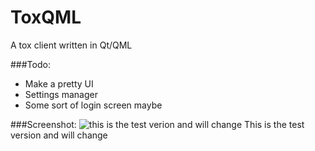 ToxQML
======

A tox client written in Qt/QML


###Todo:
* Make a pretty UI
* Settings manager
* Some sort of login screen maybe

###Screenshot:
![](http://i.imgur.com/mI38WEc.png?1 "this is the test verion and will change")
This is the test version and will change
